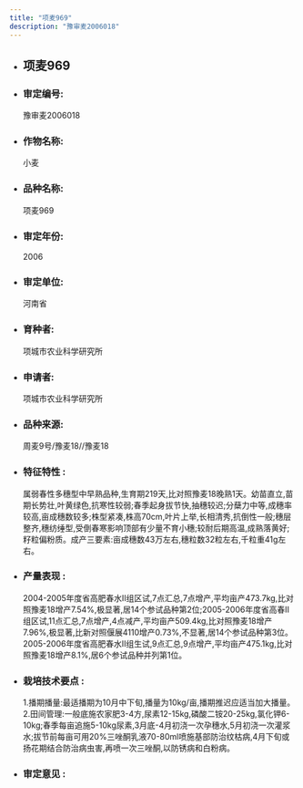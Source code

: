 ```yaml
---
title: "项麦969"
description: "豫审麦2006018"
---
```

* ## 项麦969
* ###  审定编号:  
   豫审麦2006018

*  ### 作物名称:  
   小麦

*   ###  品种名称: 
    项麦969

*   ### 审定年份: 
    2006

*   ### 审定单位:  
    河南省

*   ### 育种者:  
    项城市农业科学研究所

*   ### 申请者:  
    项城市农业科学研究所

*   ### 品种来源:  
    周麦9号/豫麦18//豫麦18

*   ### 特征特性 : 
    属弱春性多穗型中早熟品种,生育期219天,比对照豫麦18晚熟1天。幼苗直立,苗期长势壮,叶黄绿色,抗寒性较弱;春季起身拔节快,抽穗较迟;分蘖力中等,成穗率较高,亩成穗数较多;株型紧凑,株高70cm,叶片上举,长相清秀,抗倒性一般;穗层整齐,穗纺缍型,受倒春寒影响顶部有少量不育小穗;较耐后期高温,成熟落黄好;籽粒偏粉质。成产三要素:亩成穗数43万左右,穗粒数32粒左右,千粒重41g左右。

*   ### 产量表现 : 
    2004-2005年度省高肥春水Ⅱ组区试,7点汇总,7点增产,平均亩产473.7kg,比对照豫麦18增产7.54%,极显著,居14个参试品种第2位;2005-2006年度省高春Ⅱ组区试,11点汇总,7点增产,4点减产,平均亩产509.4kg,比对照豫麦18增产7.96%,极显著,比新对照偃展4110增产0.73%,不显著,居14个参试品种第3位。2005-2006年度省高肥春水Ⅱ组生试,9点汇总,9点增产,平均亩产475.1kg,比对照豫麦18增产8.1%,居6个参试品种并列第1位。

*   ### 栽培技术要点 : 
    1.播期播量:最适播期为10月中下旬,播量为10kg/亩,播期推迟应适当加大播量。2.田间管理:一般底施农家肥3-4方,尿素12-15kg,磷酸二铵20-25kg,氯化钾6-10kg;春季每亩追施5-10kg尿素,3月底-4月初浇一次孕穗水,5月初浇一次灌浆水;拔节前每亩可用20%三唑酮乳液70-80ml喷施基部防治纹枯病,4月下旬或扬花期结合防治病虫害,再喷一次三唑酮,以防锈病和白粉病。

*   ### 审定意见 : 
    
